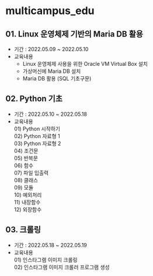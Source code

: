# multicampus_edu

## 01. Linux 운영체제 기반의 Maria DB 활용
- 기간 : 2022.05.09 ~ 2022.05.10
- 교육내용
  - Linux 운영체제 사용을 위한 Oracle VM Virtual Box 설치
  - 가상머신에 Maria DB 설치
  - Maria DB 활용 (SQL 기초구문)
## 02. Python 기초
- 기간 : 2022.05.10 ~ 2022.05.18
- 교육내용  
  01\) Python 시작하기  
  02\) Python 자료형 1  
  03\) Python 자료형 2  
  04\) 조건문  
  05\) 반복문  
  06\) 함수  
  07\) 파일 입출력  
  08\) 클래스  
  09\) 모듈  
  10\) 예외처리  
  11\) 내장함수   
  12\) 외장함수
## 03. 크롤링
- 기간 : 2022.05.18 ~ 2022.05.19
- 교육내용  
  01\) 인스타그램 이미지 크롤링  
  02\) 인스타그램 이미지 크롤러 프로그램 생성
